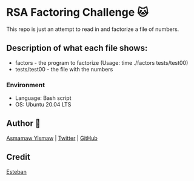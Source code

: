 # RSA Factoring Challenge :cat:
This repo is just an attempt to read in and factorize a file of numbers.

## Description of what each file shows:
* factors - the program to factorize (Usage: time ./factors tests/test00)
* tests/test00 - the file with the numbers
### Environment
* Language: Bash script
* OS: Ubuntu 20.04 LTS

## Author :goat:

[Asmamaw Yismaw](https://www.linkedin.com/in/asmeyb/) | [Twitter](https://twitter.com/asmeyb) | [GitHub](https://github.com/asmeyb)

## Credit
[Esteban](https://github.com/Esteban1891/RSA-Factoring-Challenge)
